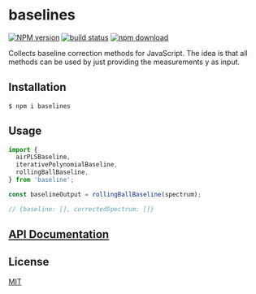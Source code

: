 # baselines

[![NPM version][npm-image]][npm-url]
[![build status][ci-image]][ci-url]
[![npm download][download-image]][download-url]

Collects baseline correction methods for JavaScript.
The idea is that all methods can be used by just providing the measurements y as input.

## Installation

`$ npm i baselines`

## Usage

```js
import {
  airPLSBaseline,
  iterativePolynomialBaseline,
  rollingBallBaseline,
} from 'baseline';

const baselineOutput = rollingBallBaseline(spectrum);

// {baseline: [], correctedSpectrum: []}
```

## [API Documentation](https://cheminfo.github.io/baselines/)

## License

[MIT](./LICENSE)

[npm-image]: https://img.shields.io/npm/v/baselines.svg
[npm-url]: https://www.npmjs.com/package/baselines
[ci-image]: https://github.com/cheminfo/baselines/workflows/Node.js%20CI/badge.svg?branch=master
[ci-url]: https://github.com/cheminfo/baselines/actions?query=workflow%3A%22Node.js+CI%22
[download-image]: https://img.shields.io/npm/dm/baselines.svg
[download-url]: https://www.npmjs.com/package/baselines
